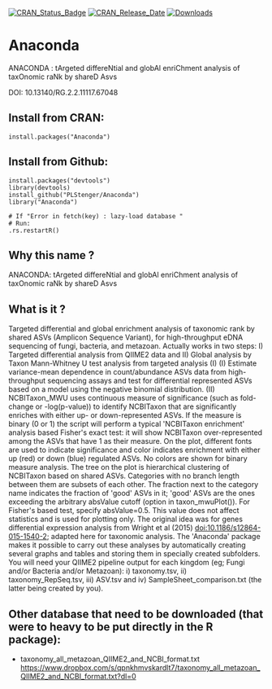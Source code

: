 [![CRAN_Status_Badge](https://www.r-pkg.org/badges/version/Anaconda)](https://cran.r-project.org/package=Anaconda) [![CRAN_Release_Date](https://www.r-pkg.org/badges/ago/Anaconda)](https://cran.r-project.org/package=Anaconda)
[![Downloads](https://cranlogs.r-pkg.org/badges/grand-total/Anaconda)](https://cran.r-project.org/package=Anaconda)

# Anaconda
ANACONDA : tArgeted differeNtial and globAl enriChment analysis of taxOnomic raNk by shareD Asvs
	
DOI: 10.13140/RG.2.2.11117.67048


## Install from CRAN:
`install.packages("Anaconda")`

## Install from Github:

    install.packages("devtools")
    library(devtools)
    install_github("PLStenger/Anaconda")
    library("Anaconda")

    # If "Error in fetch(key) : lazy-load database "
    # Run:
    .rs.restartR()
    
 
## Why this name ?

ANACONDA: tArgeted differeNtial and globAl enriChment analysis of taxOnomic raNk by shareD Asvs

## What is it ?
 
Targeted differential and global enrichment analysis of taxonomic rank by shared ASVs (Amplicon Sequence Variant), for high-throughput eDNA sequencing of fungi, bacteria, and metazoan.
    Actually works in two steps: I) Targeted differential analysis from QIIME2 data and II) Global analysis by Taxon Mann-Whitney U test analysis from targeted analysis (I)
    (I) Estimate variance-mean dependence in count/abundance ASVs data from high-throughput sequencing assays and test for differential represented ASVs based on a model using the negative binomial distribution.
    (II) NCBITaxon_MWU uses continuous measure of significance (such as fold-change or -log(p-value)) to identify NCBITaxon that are significantly enriches with either up- or down-represented ASVs. If the measure is binary (0 or 1) the script will perform a typical 'NCBITaxon enrichment' analysis based Fisher's exact test: it will show NCBITaxon over-represented among the ASVs that have 1 as their measure. On the plot, different fonts are used to indicate significance and color indicates enrichment with either up (red) or down (blue) regulated ASVs. No colors are shown for binary measure analysis. The tree on the plot is hierarchical clustering of NCBITaxon based on shared ASVs. Categories with no branch length between them are subsets of each other. The fraction next to the category name indicates the fraction of 'good' ASVs in it; 'good' ASVs are the ones exceeding the arbitrary absValue cutoff (option in taxon_mwuPlot()). For Fisher's based test, specify absValue=0.5. This value does not affect statistics and is used for plotting only. The original idea was for genes differential expression analysis from Wright et al (2015) <doi:10.1186/s12864-015-1540-2>; adapted here for taxonomic analysis.
    The 'Anaconda' package makes it possible to carry out these analyses by automatically creating several graphs and tables and storing them in specially created subfolders. You will need your QIIME2 pipeline output for each kingdom (eg; Fungi and/or Bacteria and/or Metazoan): i) taxonomy.tsv, ii) taxonomy_RepSeq.tsv, iii) ASV.tsv and iv) SampleSheet_comparison.txt (the latter being created by you).  
    
## Other database that need to be downloaded (that were to heavy to be put directly in the R package):

- taxonomy_all_metazoan_QIIME2_and_NCBI_format.txt
https://www.dropbox.com/s/qpnkhmvskardlt7/taxonomy_all_metazoan_QIIME2_and_NCBI_format.txt?dl=0    
